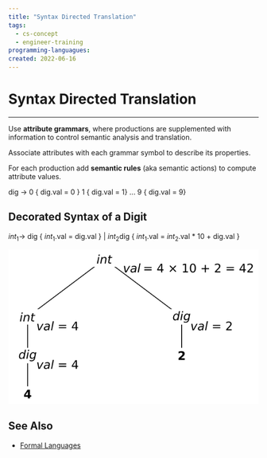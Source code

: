 ```yaml
---
title: "Syntax Directed Translation"
tags:
  - cs-concept
  - engineer-training
programming-languagues:
created: 2022-06-16
---
```

# Syntax Directed Translation
---
Use **attribute grammars**, where productions are supplemented with information to control semantic analysis and translation.

Associate attributes with each grammar symbol to describe its properties.

For each production add **semantic rules** (aka semantic actions) to compute attribute values.

dig $\rightarrow$ 0 { dig.val = 0 }
           1 { dig.val = 1}
           ...
           9 { dig.val = 9}

## Decorated Syntax of a Digit
$int_1 \rightarrow$ dig         { $int_1$.val = dig.val }
        |    $int_2$dig  { $int_1$.val = $int_2$.val * 10 + dig.val }

![](images/decorated-parse-tree.png)

## See Also
- [Formal Languages](formal-languages.md)
